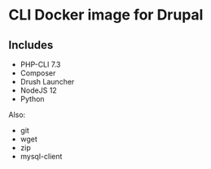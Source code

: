 # CLI Docker image for Drupal

## Includes

- PHP-CLI 7.3
- Composer
- Drush Launcher
- NodeJS 12
- Python

Also:

- git
- wget
- zip
- mysql-client
